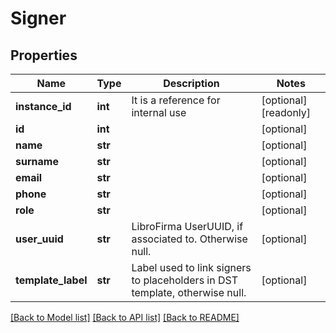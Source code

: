 # Signer

## Properties
Name | Type | Description | Notes
------------ | ------------- | ------------- | -------------
**instance_id** | **int** | It is a reference for internal use | [optional] [readonly] 
**id** | **int** |  | [optional] 
**name** | **str** |  | [optional] 
**surname** | **str** |  | [optional] 
**email** | **str** |  | [optional] 
**phone** | **str** |  | [optional] 
**role** | **str** |  | [optional] 
**user_uuid** | **str** | LibroFirma UserUUID, if associated to. Otherwise null. | [optional] 
**template_label** | **str** | Label used to link signers to placeholders in DST template, otherwise null. | [optional] 

[[Back to Model list]](../README.md#documentation-for-models) [[Back to API list]](../README.md#documentation-for-api-endpoints) [[Back to README]](../README.md)


